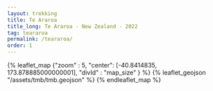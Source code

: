 ```yaml
---
layout: trekking
title: Te Araroa
title_long: Te Araroa - New Zealand - 2022
tag: teararoa
permalink: /teararoa/
order: 1
---
```


{% leaflet_map {"zoom" : 5,
"center": [-40.8414835, 173.878885000000001],
"divId" : "map_size" } %}
{% leaflet_geojson "/assets/tmb/tmb.geojson" %}
{% endleaflet_map %}



<br />
